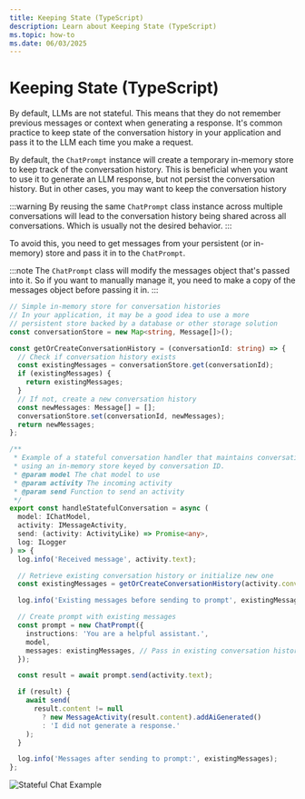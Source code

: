 ```yaml
---
title: Keeping State (TypeScript)
description: Learn about Keeping State (TypeScript)
ms.topic: how-to
ms.date: 06/03/2025
---
```


# Keeping State (TypeScript)

By default, LLMs are not stateful. This means that they do not remember previous messages or context when generating a response.
It's common practice to keep state of the conversation history in your application and pass it to the LLM each time you make a request.

By default, the `ChatPrompt` instance will create a temporary in-memory store to keep track of the conversation history. This is beneficial
when you want to use it to generate an LLM response, but not persist the conversation history. But in other cases, you may want to keep the conversation history

:::warning
By reusing the same `ChatPrompt` class instance across multiple conversations will lead to the conversation history being shared across all conversations. Which is usually not the desired behavior.
:::

To avoid this, you need to get messages from your persistent (or in-memory) store and pass it in to the `ChatPrompt`.

:::note
The `ChatPrompt` class will modify the messages object that's passed into it. So if you want to manually manage it, you need to make a copy of the messages object before passing it in.
:::

```ts
// Simple in-memory store for conversation histories
// In your application, it may be a good idea to use a more
// persistent store backed by a database or other storage solution
const conversationStore = new Map<string, Message[]>();

const getOrCreateConversationHistory = (conversationId: string) => {
  // Check if conversation history exists
  const existingMessages = conversationStore.get(conversationId);
  if (existingMessages) {
    return existingMessages;
  }
  // If not, create a new conversation history
  const newMessages: Message[] = [];
  conversationStore.set(conversationId, newMessages);
  return newMessages;
};
```

```ts
/**
 * Example of a stateful conversation handler that maintains conversation history
 * using an in-memory store keyed by conversation ID.
 * @param model The chat model to use
 * @param activity The incoming activity
 * @param send Function to send an activity
 */
export const handleStatefulConversation = async (
  model: IChatModel,
  activity: IMessageActivity,
  send: (activity: ActivityLike) => Promise<any>,
  log: ILogger
) => {
  log.info('Received message', activity.text);

  // Retrieve existing conversation history or initialize new one
  const existingMessages = getOrCreateConversationHistory(activity.conversation.id);

  log.info('Existing messages before sending to prompt', existingMessages);

  // Create prompt with existing messages
  const prompt = new ChatPrompt({
    instructions: 'You are a helpful assistant.',
    model,
    messages: existingMessages, // Pass in existing conversation history
  });

  const result = await prompt.send(activity.text);

  if (result) {
    await send(
      result.content != null
        ? new MessageActivity(result.content).addAiGenerated()
        : 'I did not generate a response.'
    );
  }

  log.info('Messages after sending to prompt:', existingMessages);
};
```

![Stateful Chat Example](/screenshots/stateful-chat-example.png)
